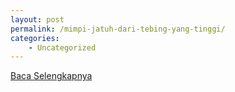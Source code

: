 ```yaml
---
layout: post
permalink: /mimpi-jatuh-dari-tebing-yang-tinggi/
categories:
    - Uncategorized
---
```


[Baca Selengkapnya](/03)
